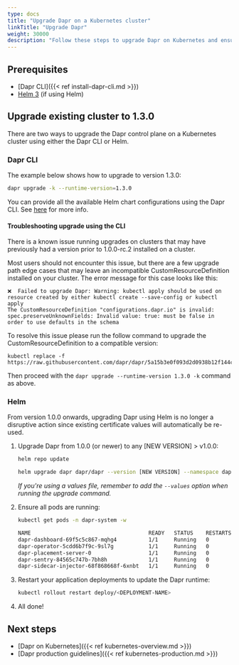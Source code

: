 ```yaml
---
type: docs
title: "Upgrade Dapr on a Kubernetes cluster"
linkTitle: "Upgrade Dapr"
weight: 30000
description: "Follow these steps to upgrade Dapr on Kubernetes and ensure a smooth upgrade."
---
```


## Prerequisites

- [Dapr CLI]({{< ref install-dapr-cli.md >}})
- [Helm 3](https://github.com/helm/helm/releases) (if using Helm)

## Upgrade existing cluster to 1.3.0
There are two ways to upgrade the Dapr control plane on a Kubernetes cluster using either the Dapr CLI or Helm.

### Dapr CLI

The example below shows how to upgrade to version 1.3.0:

  ```bash
  dapr upgrade -k --runtime-version=1.3.0
  ```

You can provide all the available Helm chart configurations using the Dapr CLI.
See [here](https://github.com/dapr/cli#supplying-helm-values) for more info.

#### Troubleshooting upgrade using the CLI

There is a known issue running upgrades on clusters that may have previously had a version prior to 1.0.0-rc.2 installed on a cluster.

Most users should not encounter this issue, but there are a few upgrade path edge cases that may leave an incompatible CustomResourceDefinition installed on your cluster. The error message for this case looks like this:

```
❌  Failed to upgrade Dapr: Warning: kubectl apply should be used on resource created by either kubectl create --save-config or kubectl apply
The CustomResourceDefinition "configurations.dapr.io" is invalid: spec.preserveUnknownFields: Invalid value: true: must be false in order to use defaults in the schema

```

To resolve this issue please run the follow command to upgrade the CustomResourceDefinition to a compatible version:

```
kubectl replace -f https://raw.githubusercontent.com/dapr/dapr/5a15b3e0f093d2d0938b12f144c7047474a290fe/charts/dapr/crds/configuration.yaml
```

Then proceed with the `dapr upgrade --runtime-version 1.3.0 -k` command as above.

### Helm

From version 1.0.0 onwards, upgrading Dapr using Helm is no longer a disruptive action since existing certificate values will automatically be re-used.

1. Upgrade Dapr from 1.0.0 (or newer) to any [NEW VERSION] > v1.0.0:

   ```bash
   helm repo update
   ```

   ```bash
   helm upgrade dapr dapr/dapr --version [NEW VERSION] --namespace dapr-system --wait
   ```
   *If you're using a values file, remember to add the `--values` option when running the upgrade command.*

2. Ensure all pods are running:

   ```bash
   kubectl get pods -n dapr-system -w

   NAME                                     READY   STATUS    RESTARTS   AGE
   dapr-dashboard-69f5c5c867-mqhg4          1/1     Running   0          42s
   dapr-operator-5cdd6b7f9c-9sl7g           1/1     Running   0          41s
   dapr-placement-server-0                  1/1     Running   0          41s
   dapr-sentry-84565c747b-7bh8h             1/1     Running   0          35s
   dapr-sidecar-injector-68f868668f-6xnbt   1/1     Running   0          41s
   ```

3. Restart your application deployments to update the Dapr runtime:

   ```bash
   kubectl rollout restart deploy/<DEPLOYMENT-NAME>
   ```

4. All done!

## Next steps

- [Dapr on Kubernetes]({{< ref kubernetes-overview.md >}})
- [Dapr production guidelines]({{< ref kubernetes-production.md >}})
